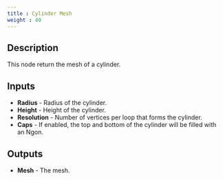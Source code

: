 ```yaml
---
title : Cylinder Mesh
weight : 40
---
```


## Description

This node return the mesh of a cylinder.

## Inputs

- **Radius** - Radius of the cylinder.
- **Height** - Height of the cylinder.
- **Resolution** - Number of vertices per loop that forms the
    cylinder.
- **Caps** - If enabled, the top and bottom of the cylinder will be
    filled with an Ngon.

## Outputs

- **Mesh** - The mesh.
